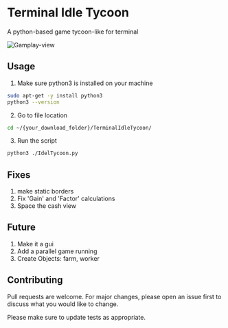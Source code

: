 # Terminal Idle Tycoon
A python-based game tycoon-like for terminal

![Gamplay-view](https://user-images.githubusercontent.com/64192029/154991047-6fc2fc1f-f901-4490-bee7-d6a53784bf55.png)

## Usage
1. Make sure python3 is installed on your machine
```bash
sudo apt-get -y install python3 
python3 --version
```
2. Go to file location
```bash
cd ~/{your_download_folder}/TerminalIdleTycoon/
```
3. Run the script
```bash
python3 ./IdelTycoon.py
```

## Fixes
  1. make static borders
  2. Fix 'Gain' and 'Factor' calculations
  3. Space the cash view
  
## Future
  1. Make it a gui
  2. Add a parallel game running
  3. Create Objects: farm, worker
  
## Contributing
Pull requests are welcome. For major changes, please open an issue first to discuss what you would like to change.

Please make sure to update tests as appropriate.
